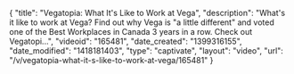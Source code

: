 {
    "title": "Vegatopia: What It's Like to Work at Vega",
    "description": "What's it like to work at Vega? Find out why Vega is \"a little different\" and voted one of the Best Workplaces in Canada 3 years in a row. Check out Vegatopi...",
    "videoid": "165481",
    "date_created": "1399316155",
    "date_modified": "1418181403",
    "type": "captivate",
    "layout": "video",
    "url": "\/v\/vegatopia-what-it-s-like-to-work-at-vega\/165481"
}